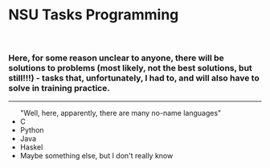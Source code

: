 <h1>NSU Tasks Programming</h1>
<br>
<h3>Here, for some reason unclear to anyone, there will be solutions to problems (most likely, not the best solutions, but still!!!) - tasks that, unfortunately, I had to, and will also have to solve in training practice.</h3>
<hr>
<ul>
  "Well, here, apparently, there are many no-name languages"
  <li>C</li>
  <li>Python</li>
  <li>Java</li>
  <li>Haskel</li>
  <li>Maybe something else, but I don't really know</li>
</ul>
